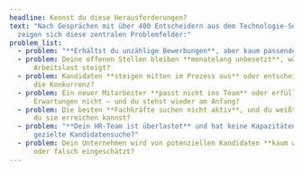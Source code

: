 ```yaml
---
headline: Kennst du diese Herausforderungen?
text: "Nach Gesprächen mit über 400 Entscheidern aus dem Technologie-Sektor
  zeigen sich diese zentralen Problemfelder:"
problem_list:
  - problem: "**Erhältst du unzählige Bewerbungen**, aber kaum passende Kandidaten?"
  - problem: Deine offenen Stellen bleiben **monatelang unbesetzt**, während die
      Arbeitslast steigt?
  - problem: Kandidaten **steigen mitten im Prozess aus** oder entscheiden sich für
      die Konkurrenz?
  - problem: Ein neuer Mitarbeiter **passt nicht ins Team** oder erfüllt die
      Erwartungen nicht – und du stehst wieder am Anfang?
  - problem: Die besten **Fachkräfte suchen nicht aktiv**, und du weißt nicht, wie
      du sie erreichen kannst?
  - problem: "**Dein HR-Team ist überlastet** und hat keine Kapazitäten für die
      gezielte Kandidatensuche?"
  - problem: Dein Unternehmen wird von potenziellen Kandidaten **kaum wahrgenommen**
      oder falsch eingeschätzt?
---
```

